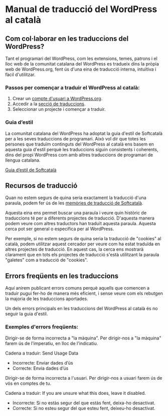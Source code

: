 # Manual de traducció del WordPress al català

## Com col·laborar en les traduccions del WordPress?

Tant el programari del WordPress, com les extensions, temes, patrons i el lloc web de la comunitat catalana del WordPress es tradueix dins la pròpia web de WordPress.org, fent ús d'una eina de traducció interna, intuïtiva i fàcil d'utilitzar.

### Passos per començar a traduir el WordPress al català:

1. Crear un [compte d'usuari a WordPress.org](https://login.wordpress.org/register?locale=ca).
2. Accedir a la [secció de traduccions](https://translate.wordpress.org/locale/ca/default/).
3. Seleccionar un projecte i començar a traduir.

### Guia d’estil

La comunitat catalana del WordPress ha adoptat la guia d'estil de Softcatalà per a les seves traduccions de programari. Això vol dir que totes les persones que traduïm continguts del WordPress al català ens basem en aquesta guia d'estil perquè les traduccions siguin consistents i coherents, dins del propi WordPress com amb altres traduccions de programari de llengua catalana.

[Guia d’estil de Softcatalà](https://www.softcatala.org/guia-estil-de-softcatala/)

## Recursos de traducció

Quan no estem segurs de quina seria exactament la traducció d'una paraula, podem fer ús de les [memòries de traducció de Softcatalà](https://www.softcatala.org/recursos/memories/). 

Aquesta eina ens permet buscar una paraula i veure quin històric de traduccions té per a diferents projectes de traducció. D'aquesta manera podem veure com altres traductors han traduït aquesta paraula. Aquesta cerca pot ser general o específica per al WordPress.

Per exemple, si no estem segurs de quina seria la traducció de "cookies" al català, podem utilitzar aquest cercador per veure com ha estat traduïda en altres projectes de traducció. En aquest cas, la cerca ens mostrarà clarament que en tots els projectes de traducció s'està utilitzant la paraula "galetes" com a traducció de "cookies".

## Errors freqüents en les traduccions

Aquí anirem publicant errors comuns perquè aquells que comencen a traduir pugui fer-ho de manera més eficient, i sense veure com els rebutgen la majoria de les traduccions aportades.

Un dels errors principals en les traduccions del WordPress al català és no seguir la guia d'estil.

### Exemples d'errors freqüents:

Dirigir-se de forma incorrecta a "la màquina". Per dirigir-nos a "la màquina" farem ús de l'imperatiu, en lloc de l'indicatiu.

Cadena a traduir: Send Usage Data

- Incorrecte: Enviar dades d’ús
- Correcte: Envia dades d’ús

Dirigir-se de forma incorrecta a l'usuari. Per dirigir-nos a usuari farem ús de vós en comptes de tu.

Cadena a traduir: If you are unsure what this does, leave it disabled.

- Incorrecte: Si no estàs segur del que estàs fent, deixa-ho desactivat.
- Correcte: Si no esteu segur del que esteu fent, deixeu-ho desactivat.
